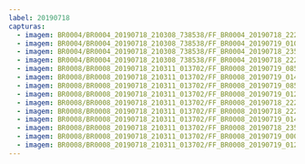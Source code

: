 ```yaml
---
label: 20190718
capturas:
  - imagem: BR0004/BR0004_20190718_210308_738538/FF_BR0004_20190718_222539_942_0118528.fits_maxpixel.jpg
  - imagem: BR0004/BR0004_20190718_210308_738538/FF_BR0004_20190719_010546_367_0350208.fits_maxpixel.jpg
  - imagem: BR0004/BR0004_20190718_210308_738538/FF_BR0004_20190718_235757_471_0252160.fits_maxpixel.jpg
  - imagem: BR0004/BR0004_20190718_210308_738538/FF_BR0004_20190718_222527_798_0118272.fits_maxpixel.jpg
  - imagem: BR0008/BR0008_20190718_210311_013702/FF_BR0008_20190719_085749_559_0595968.fits_maxpixel.jpg
  - imagem: BR0008/BR0008_20190718_210311_013702/FF_BR0008_20190719_014552_482_0236544.fits_maxpixel.jpg
  - imagem: BR0008/BR0008_20190718_210311_013702/FF_BR0008_20190719_085731_058_0595712.fits_maxpixel.jpg
  - imagem: BR0008/BR0008_20190718_210311_013702/FF_BR0008_20190719_012520_106_0219648.fits_maxpixel.jpg
  - imagem: BR0008/BR0008_20190718_210311_013702/FF_BR0008_20190718_222549_704_0069120.fits_maxpixel.jpg
  - imagem: BR0008/BR0008_20190718_210311_013702/FF_BR0008_20190718_222530_516_0068864.fits_maxpixel.jpg
  - imagem: BR0008/BR0008_20190718_210311_013702/FF_BR0008_20190719_014611_085_0236800.fits_maxpixel.jpg
  - imagem: BR0008/BR0008_20190718_210311_013702/FF_BR0008_20190718_235813_639_0146688.fits_maxpixel.jpg
  - imagem: BR0008/BR0008_20190718_210311_013702/FF_BR0008_20190719_000626_434_0153856.fits_maxpixel.jpg
  - imagem: BR0008/BR0008_20190718_210311_013702/FF_BR0008_20190719_012501_582_0219392.fits_maxpixel.jpg
---
```

